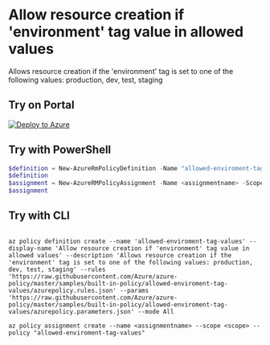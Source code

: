 # Allow resource creation if 'environment' tag value in allowed values

Allows resource creation if the 'environment' tag is set to one of the following values: production, dev, test, staging

## Try on Portal

[![Deploy to Azure](http://azuredeploy.net/deploybutton.png)](https://portal.azure.com/?feature.customportal=false&microsoft_azure_policy=true&microsoft_azure_policy_policyinsights=true&feature.microsoft_azure_security_policy=true&microsoft_azure_marketplace_policy=true#blade/Microsoft_Azure_Policy/CreatePolicyDefinitionBlade/uri/https%3A%2F%2Fraw.githubusercontent.com%2FAzure%2Fazure-policy%2Fmaster%2Fsamples%2Fbuilt-in-policy%2Fallowed-enviroment-tag-values%2Fazurepolicy.json)

## Try with PowerShell

````powershell
$definition = New-AzureRmPolicyDefinition -Name "allowed-enviroment-tag-values" -DisplayName "Allow resource creation if 'environment' tag value in allowed values" -description "Allows resource creation if the 'environment' tag is set to one of the following values: production, dev, test, staging" -Policy 'https://raw.githubusercontent.com/Azure/azure-policy/master/samples/built-in-policy/allowed-enviroment-tag-values/azurepolicy.rules.json' -Parameter 'https://raw.githubusercontent.com/Azure/azure-policy/master/samples/built-in-policy/allowed-enviroment-tag-values/azurepolicy.parameters.json' -Mode All
$definition
$assignment = New-AzureRMPolicyAssignment -Name <assignmentname> -Scope <scope> -PolicyDefinition $definition
$assignment 
````

## Try with CLI

````cli

az policy definition create --name 'allowed-enviroment-tag-values' --display-name 'Allow resource creation if 'environment' tag value in allowed values' --description 'Allows resource creation if the 'environment' tag is set to one of the following values: production, dev, test, staging' --rules 'https://raw.githubusercontent.com/Azure/azure-policy/master/samples/built-in-policy/allowed-enviroment-tag-values/azurepolicy.rules.json' --params 'https://raw.githubusercontent.com/Azure/azure-policy/master/samples/built-in-policy/allowed-enviroment-tag-values/azurepolicy.parameters.json' --mode All

az policy assignment create --name <assignmentname> --scope <scope> --policy "allowed-enviroment-tag-values" 

````
